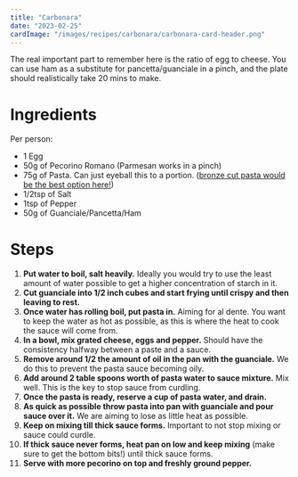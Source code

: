 ```yaml
---
title: "Carbonara"
date: "2023-02-25"
cardImage: "/images/recipes/carbonara/carbonara-card-header.png"
---
```

The real important part to remember here is the ratio of egg to cheese. You can use ham as a substitute for pancetta/guanciale in a pinch, and the plate should realistically take 20 mins to make.

# Ingredients 
Per person:
* 1 Egg
* 50g of Pecorino Romano (Parmesan works in a pinch) 
* 75g of Pasta. Can just eyeball this to a portion. ([bronze cut pasta would be the best option here!](https://www.epicurious.com/ingredients/what-is-bronze-cut-pasta-and-is-it-worth-it-article))
* 1/2tsp of Salt
* 1tsp of Pepper
* 50g of Guanciale/Pancetta/Ham

# Steps
1. **Put water to boil, salt heavily.** Ideally you would try to use the least amount of water possible to get a higher concentration of starch in it.
2. **Cut guanciale into 1/2 inch cubes and start frying until crispy and then leaving to rest.**
3. **Once water has rolling boil, put pasta in.** Aiming for al dente. You want to keep the water as hot as possible, as this is where the heat to cook the sauce will come from.
4. **In a bowl, mix grated cheese, eggs and pepper.** Should have the consistency halfway between a paste and a sauce.
5. **Remove around 1/2 the amount of oil in the pan with the guanciale.** We do this to prevent the pasta sauce becoming oily.
6. **Add around 2 table spoons worth of pasta water to sauce mixture.** Mix well. This is the key to stop sauce from curdling.
7. **Once the pasta is ready, reserve a cup of pasta water, and drain.**
8. **As quick as possible throw pasta into pan with guanciale and pour sauce over it.** We are aiming to lose as little heat as possible.
9. **Keep on mixing till thick sauce forms.** Important to not stop mixing or sauce could curdle. 
10. **If thick sauce never forms, heat pan on low and keep mixing** (make sure to get the bottom bits!) until thick sauce forms.
11. **Serve with more pecorino on top and freshly ground pepper.**